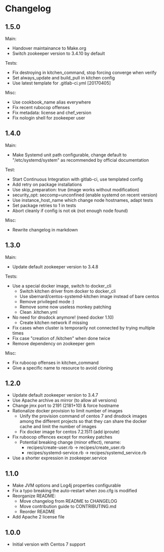Changelog
=========

1.5.0
-----

Main:

- Handover maintainance to Make.org
- Switch zookeeper version to 3.4.10 by default

Tests:

- Fix destroying in kitchen\_command, stop forcing converge when verify
- Set always\_update and build\_pull in kitchen config
- Use latest template for .gitlab-ci.yml [20170405]

Misc:

- Use cookbook\_name alias everywhere
- Fix recent rubocop offenses
- Fix metadata: license and chef\_version
- Fix nologin shell for zookeeper user

1.4.0
-----

Main:

- Make Systemd unit path configurable, change default to
  "/etc/systemd/system" as recommended by official documentation

Test:

- Start Continuous Integration with gitlab-ci, use templated config
- Add retry on package installations
- Use skip\_preparation: true (image works without modification)
- security\_opt: seccomp=unconfined (enable systemd on recent version)
- Use instance\_host\_name which change node hostnames, adapt tests
- Set package retries to 1 in tests
- Abort cleanly if config is not ok (not enough node found)

Misc:

- Rewrite changelog in markdown

1.3.0
-----

Main:

- Update default zookeeper version to 3.4.8

Tests:

- Use a special docker image, switch to docker\_cli
  + Switch kitchen driver from docker to docker\_cli
  + Use sbernard/centos-systemd-kitchen image instead of bare centos
  + Remove privileged mode :)
  + Remove some now useless monkey patching
  + Clean .kitchen.yml
- No need for dnsdock anymore! (need docker 1.10)
  + Create kitchen network if missing
- Fix cases when cluster is temporarily not connected by trying multiple times
- Fix case "creation of /kitchen" when done twice
- Remove dependency on zookeeper gem

Misc:

- Fix rubocop offenses in kitchen\_command
- Give a specific name to resource to avoid cloning

1.2.0
-----

- Update default zookeeper version to 3.4.7
- Use Apache archive as mirror (to allow all versions)
- Change jmx port to 2191 (2181+10) & force hostname
- Rationalize docker provision to limit number of images
  + Unify the provision command of centos 7 and dnsdock images among the
    different projects so that they can share the docker cache and limit
    the number of images
  + Fix docker image for centos 7.2.1511 (add iproute)
- Fix rubocop offences except for monkey patches
  + Potential breaking change (minor effect), rename:
    - recipes/create-user.rb -> recipes/create\_user.rb
    - recipes/systemd-service.rb -> recipes/systemd\_service.rb
- Use a shorter expression in zookeeper.service

1.1.0
-----

- Make JVM options and Log4j properties configurable
- Fix a typo breaking the auto-restart when zoo.cfg is modified
- Reorganize README:
  + Move changelog from README to CHANGELOG
  + Move contribution guide to CONTRIBUTING.md
  + Reorder README
- Add Apache 2 license file

1.0.0
-----

- Initial version with Centos 7 support
